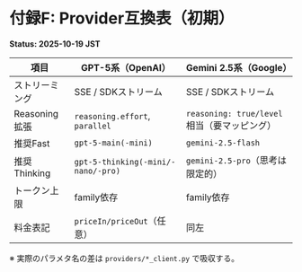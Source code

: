 # 付録F: Provider互換表（初期）
**Status: 2025-10-19 JST**

| 項目 | GPT-5系（OpenAI） | Gemini 2.5系（Google） |
|---|---|---|
| ストリーミング | SSE / SDKストリーム | SSE / SDKストリーム |
| Reasoning拡張 | `reasoning.effort`, `parallel` | `reasoning: true/level` 相当（要マッピング） |
| 推奨Fast | `gpt-5-main(-mini)` | `gemini-2.5-flash` |
| 推奨Thinking | `gpt-5-thinking(-mini/-nano/-pro)` | `gemini-2.5-pro`（思考は限定的） |
| トークン上限 | family依存 | family依存 |
| 料金表記 | `priceIn/priceOut`（任意） | 同左 |

※ 実際のパラメタ名の差は `providers/*_client.py` で吸収する。
